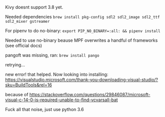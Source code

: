 Kivy doesnt support 3.8 yet.

Needed dependencies `brew install pkg-config sdl2 sdl2_image sdl2_ttf sdl2_mixer gstreamer`

For pipenv to do no-binary: `export PIP_NO_BINARY=:all: && pipenv install`

Needed to use no-binary beause MPF overwrites a handful of frameworks (see official docs)

pangoft was missing, ran: `brew install pango`

retrying...

new error! that helped. Now looking into installing: https://visualstudio.microsoft.com/thank-you-downloading-visual-studio/?sku=BuildTools&rel=16

because of https://stackoverflow.com/questions/29846087/microsoft-visual-c-14-0-is-required-unable-to-find-vcvarsall-bat

Fuck all that noise, just use python 3.6